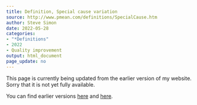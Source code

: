 ```yaml
---
title: Definition, Special cause variation
source: http://www.pmean.com/definitions/SpecialCause.htm
author: Steve Simon
date: 2022-05-28
categories:
- "*Definitions"
- 2022
- Quality improvement
output: html_document
page_update: no
---
```


This page is currently being updated from the earlier version of my website. Sorry that it is not yet fully available.

<!---More--->

You can find earlier versions [here][sim1] and [here][sim2].

[sim1]: http://www.pmean.com/definitions/SpecialCause.htm
[sim2]: http://new.pmean.com/definition-special-cause/
